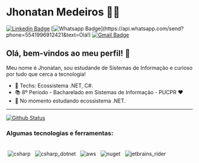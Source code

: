 # Jhonatan Medeiros :man_technologist:

[![Linkedin Badge](https://img.shields.io/badge/-LinkedIn-blue?style=flat-square&logo=Linkedin&logoColor=white&link=https://www.linkedin.com/in/jhonatan-medeiros-101035187/)](https://www.linkedin.com/in/jhonatan-medeiros-101035187/)
[![Whatsapp Badge](https://img.shields.io/badge/-Whatsapp-4CA143?style=flat-square&labelColor=4CA143&logo=whatsapp&logoColor=white&link=https://api.whatsapp.com/send?phone=5541996912421&text=Olá!)](https://api.whatsapp.com/send?phone=5541996912421&text=Olá!)
[![Gmail Badge](https://img.shields.io/badge/-Gmail-c14438?style=flat-square&logo=Gmail&logoColor=white&link=mailto:jhonatanmedeiros7@gmail.com)](mailto:jhonatanmedeiros7@gmail.com)

## Olá, bem-vindos ao meu perfil! 👋

Meu nome é Jhonatan, sou estudande de Sistemas de Informação e curioso por tudo que cerca a tecnologia!

- :blue_heart: Techs: Ecossistema .NET, C#.
- :books: 8º Período - Bacharelado em Sistemas de Informação - PUCPR :heart:
-  🌱 No momento estudando ecossistema .NET. 

---

  [![Github Status](https://github-readme-stats.vercel.app/api?username=iamjhonatan&show_icons=true&title_color=fff&icon_color=79ff97&text_color=9f9f9f&bg_color=151515)](https://github.com/iamjhonatan)

### Algumas tecnologias e ferramentas:

<div>
 <br>
<img src="https://github.com/Quadrified/Quadrified/blob/master/assets/svg/dev/languages/csharp.svg" alt="csharp" style="vertical-align:top; margin:4px">
<img src="https://github.com/Quadrified/Quadrified/blob/master/assets/svg/dev/languages/csharp_dotnet.svg" alt="csharp_dotnet" style="vertical-align:top; margin:4px">
<img src="https://github.com/Quadrified/Quadrified/blob/master/assets/svg/dev/services/aws.svg" alt="aws" style="vertical-align:top; margin:4px">
<img src="https://github.com/Quadrified/Quadrified/blob/master/assets/svg/dev/services/nuget.svg" alt="nuget" style="vertical-align:top; margin:4px">
<img src="https://github.com/Quadrified/Quadrified/blob/master/assets/svg/dev/tools/jetbrains_rider.svg" alt="jetbrains_rider" style="vertical-align:top; margin:4px">
<br>
<div/>

